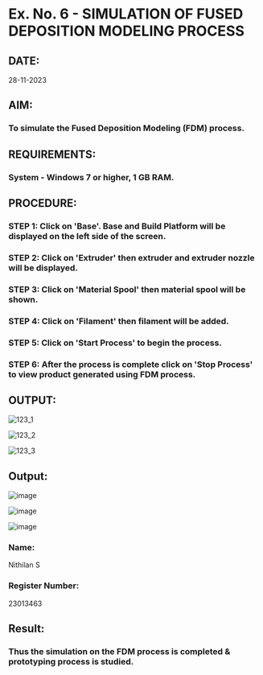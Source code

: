 # Ex. No. 6 - SIMULATION OF FUSED DEPOSITION MODELING PROCESS

## DATE: 
28-11-2023

## AIM:
### To simulate the Fused Deposition Modeling (FDM) process.

## REQUIREMENTS:
### System - Windows 7 or higher, 1 GB RAM.

## PROCEDURE:
### STEP 1: Click on 'Base'. Base and Build Platform will be displayed on the left side of the screen.
### STEP 2: Click on 'Extruder' then extruder and extruder nozzle will be displayed.
### STEP 3: Click on 'Material Spool' then material spool will be shown.
### STEP 4: Click on 'Filament' then filament will be added.
### STEP 5: Click on 'Start Process' to begin the process.
### STEP 6: After the process is complete click on 'Stop Process' to view product generated using FDM process.

## OUTPUT:
![123_1](https://github.com/Sellakumar1987/Ex.-No---6.-SIMULATION-OF-FUSED-DEPOSITION-MODELING-PROCESS/assets/113594316/998a5e1b-4fea-4f03-a323-dd49973513a7)

![123_2](https://github.com/Sellakumar1987/Ex.-No---6.-SIMULATION-OF-FUSED-DEPOSITION-MODELING-PROCESS/assets/113594316/92d9d5de-1d13-43b2-a354-c3429e38d50b)

![123_3](https://github.com/Sellakumar1987/Ex.-No---6.-SIMULATION-OF-FUSED-DEPOSITION-MODELING-PROCESS/assets/113594316/e05c97f8-b035-4e4d-86e8-f91a73aa95a8)

## Output:
![image](https://github.com/nithilans060306/Ex.-No---6.-SIMULATION-OF-FUSED-DEPOSITION-MODELING-PROCESS/assets/147473026/4ff9fcb7-cf86-4a2e-accc-d633d3bf6a72)

![image](https://github.com/nithilans060306/Ex.-No---6.-SIMULATION-OF-FUSED-DEPOSITION-MODELING-PROCESS/assets/147473026/34338370-6833-497c-a3e2-b18ea4495426)

![image](https://github.com/nithilans060306/Ex.-No---6.-SIMULATION-OF-FUSED-DEPOSITION-MODELING-PROCESS/assets/147473026/29b5e25a-227a-4e65-bfb0-3eec36cef2cb)

### Name:
Nithilan S

### Register Number:
23013463

## Result:
### Thus the simulation on the FDM process is completed & prototyping process is studied.
